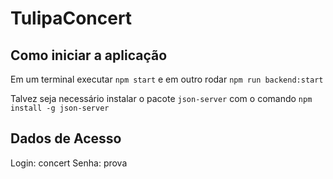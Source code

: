 # TulipaConcert

## Como iniciar a aplicação
Em um terminal executar `npm start` e em outro rodar `npm run backend:start`

Talvez seja necessário instalar o pacote `json-server` com o comando `npm install -g json-server`

## Dados de Acesso
 
Login: concert
Senha: prova